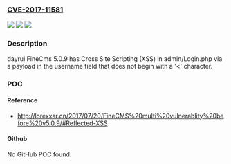 ### [CVE-2017-11581](https://cve.mitre.org/cgi-bin/cvename.cgi?name=CVE-2017-11581)
![](https://img.shields.io/static/v1?label=Product&message=n%2Fa&color=blue)
![](https://img.shields.io/static/v1?label=Version&message=n%2Fa&color=blue)
![](https://img.shields.io/static/v1?label=Vulnerability&message=n%2Fa&color=brighgreen)

### Description

dayrui FineCms 5.0.9 has Cross Site Scripting (XSS) in admin/Login.php via a payload in the username field that does not begin with a '<' character.

### POC

#### Reference
- http://lorexxar.cn/2017/07/20/FineCMS%20multi%20vulnerablity%20before%20v5.0.9/#Reflected-XSS

#### Github
No GitHub POC found.

